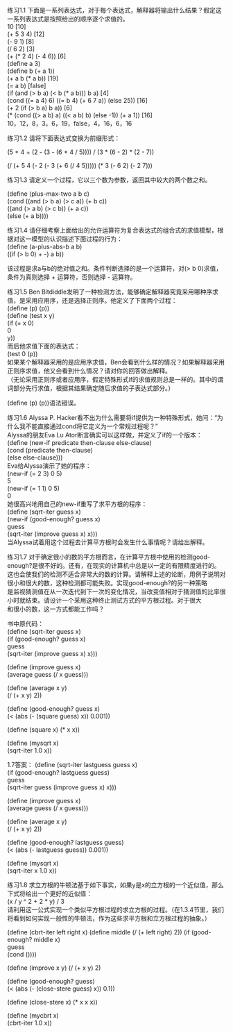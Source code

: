 练习1.1 下面是一系列表达式，对于每个表达式，解释器将输出什么结果？假定这一系列表达式是按照给出的顺序逐个求值的。  
10 [10]   
(+ 5 3 4) [12]   
(- 9 1) [8]    
(/ 6 2) [3]    
(+ (* 2 4) (- 4 6)) [6]     
(define a 3)   
(define b (+ a 1))   
(+ a b (* a b)) [19]    
(= a b) [false]   
(if (and (> b a) (< b (* a b)))
    b
    a) [4]       
(cond ((= a 4) 6)
      ((= b 4) (+ 6 7 a))
      (else 25)) [16]       
(+ 2 (if (> b a) b a)) [6]     
(* (cond ((> a b) a)
         ((< a b) b)
         (else -1))
    (+ a 1)) [16]    
10，12，8，3，6，19，false，4，16，6，16  

练习1.2 请将下面表达式变换为前缀形式：  

(5 + 4 + (2 - (3 - (6 + 4 / 5)))) / (3 * (6 - 2) * (2 - 7))

(/ (+ 5 4 (- 2 (- 3 (+ 6 (/ 4 5))))) (* 3 (- 6 2) (- 2 7)))  

练习1.3 请定义一个过程，它以三个数为参数，返回其中较大的两个数之和。  

(define (plus-max-two a b c)  
  (cond ((and (> b a) (> c a)) (+ b c))  
        ((and (> a b) (> c b)) (+ a c))  
        (else (+ a b))))  

练习1.4 请仔细考察上面给出的允许运算符为复合表达式的组合式的求值模型，根据对这一模型的认识描述下面过程的行为：  
(define (a-plus-abs-b a b)  
  ((if (> b 0) + -) a b))  

该过程是求a与b的绝对值之和。条件判断选择的是一个运算符，对(> b 0)求值，条件为真则选择 + 运算符，否则选择 - 运算符。  

练习1.5 Ben Bitdiddle发明了一种检测方法，能够确定解释器究竟采用哪种序求值，是采用应用序，还是选择正则序。他定义了下面两个过程：  
(define (p) (p))  
(define (test x y)  
  (if (= x 0)  
      0    
      y))   
而后他求值下面的表达式：   
(test 0 (p))  
如果某个解释器采用的是应用序求值，Ben会看到什么样的情况？如果解释器采用正则序求值，他又会看到什么情况？请对你的回答做出解释。     
（无论采用正则序或者应用序，假定特殊形式if的求值规则总是一样的。其中的谓词部分先行求值，根据其结果确定随后求值的子表达式部分。）   

(define (p) (p))语法错误。  

练习1.6 Alyssa P. Hacker看不出为什么需要将if提供为一种特殊形式，她问：“为什么我不能直接通过cond将它定义为一个常规过程呢？”   
Alyssa的朋友Eva Lu Ator断言确实可以这样做，并定义了if的一个版本：   
(define (new-if predicate then-clause else-clause)   
  (cond (predicate then-clause)   
        (else else-clause)))   
Eva给Alyssa演示了她的程序：   
(new-if (= 2 3) 0 5)   
5   
(new-if (= 1 1) 0 5)   
0   
她很高兴地用自己的new-if重写了求平方根的程序：  
(define (sqrt-iter guess x)  
  (new-if (good-enough? guess x)  
          guess  
          (sqrt-iter (improve guess x) x)))  
当Alyssa试着用这个过程去计算平方根时会发生什么事情呢？请给出解释。  


练习1.7 对于确定很小的数的平方根而言，在计算平方根中使用的检测good-enough?是很不好的。还有，在现实的计算机中总是以一定的有限精度进行的。   
这也会使我们的检测不适合非常大的数的计算。请解释上述的论断，用例子说明对很小和很大的数，这种检测都可能失败。实现good-enough?的另一种策略   
是监视猜测值在从一次迭代到下一次的变化情况，当改变值相对于猜测值的比率很小时就结束。请设计一个采用这种终止测试方式的平方根过程。对于很大   
和很小的数，这一方式都能工作吗？   

书中原代码：  
(define (sqrt-iter guess x)   
  (if (good-enough? guess x)   
    guess   
    (sqrt-iter (improve guess x) x)))   

(define (improve guess x)   
  (average guess (/ x guess)))   

(define (average x y)   
  (/ (+ x y) 2))   

(define (good-enough? guess x)   
  (< (abs (- (square guess) x)) 0.001))   

(define (square x) (* x x))     

(define (mysqrt x)   
  (sqrt-iter 1.0 x))   

1.7答案：
(define (sqrt-iter lastguess guess x)   
  (if (good-enough? lastguess guess)   
    guess   
    (sqrt-iter guess (improve guess x) x)))   

(define (improve guess x)   
  (average guess (/ x guess)))   

(define (average x y)   
  (/ (+ x y) 2))   

(define (good-enough? lastguess guess)   
  (< (abs (- lastguess guess)) 0.001))     

(define (mysqrt x)   
  (sqrt-iter x 1.0 x))   

练习1.8 求立方根的牛顿法基于如下事实，如果y是x的立方根的一个近似值，那么下式将给出一个更好的近似值：  
(x / y ^ 2 + 2 * y) / 3    
请利用这一公式实现一个类似平方根过程的求立方根的过程。（在1.3.4节里，我们将看到如何实现一般性的牛顿法，作为这些求平方根和立方根过程的抽象。）  

(define (cbrt-iter left right x)
  (define middle (/ (+ left right) 2))
  (if (good-enough? middle x)   
    guess   
    (cond ())))   

(define (improve x y)
    (/ (+ x y) 2)    

(define (good-enough? guess)   
  (< (abs (- (close-stere guess) x)) 0.1))   

(define (close-stere x) (* x x x))   

(define (mycbrt x)   
  (cbrt-iter 1.0 x))   
